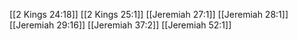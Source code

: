 [[2 Kings 24:18]]
[[2 Kings 25:1]]
[[Jeremiah 27:1]]
[[Jeremiah 28:1]]
[[Jeremiah 29:16]]
[[Jeremiah 37:2]]
[[Jeremiah 52:1]]
